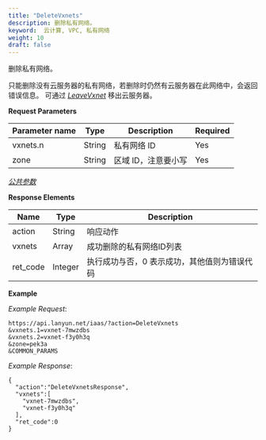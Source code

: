 ```yaml
---
title: "DeleteVxnets"
description: 删除私有网络。
keyword:  云计算, VPC, 私有网络
weight: 10
draft: false
---
```


删除私有网络。

只能删除没有云服务器的私有网络，若删除时仍然有云服务器在此网络中，会返回错误信息。 可通过 [_LeaveVxnet_](../leave_vxnet/) 移出云服务器。

**Request Parameters**

| Parameter name | Type | Description | Required |
| --- | --- | --- | --- |
| vxnets.n | String | 私有网络 ID | Yes |
| zone | String | 区域 ID，注意要小写 | Yes |

[_公共参数_](../../get_api/parameters/)

**Response Elements**

| Name | Type | Description |
| --- | --- | --- |
| action | String | 响应动作 |
| vxnets | Array | 成功删除的私有网络ID列表 |
| ret_code | Integer | 执行成功与否，0 表示成功，其他值则为错误代码 |

**Example**

_Example Request_:

```
https://api.lanyun.net/iaas/?action=DeleteVxnets
&vxnets.1=vxnet-7mwzdbs
&vxnets.2=vxnet-f3y0h3q
&zone=pek3a
&COMMON_PARAMS
```

_Example Response_:

```
{
  "action":"DeleteVxnetsResponse",
  "vxnets":[
    "vxnet-7mwzdbs",
    "vxnet-f3y0h3q"
  ],
  "ret_code":0
}
```
